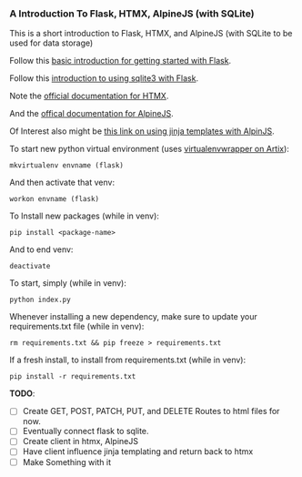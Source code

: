 ### A Introduction To Flask, HTMX, AlpineJS (with SQLite)

This is a short introduction to Flask, HTMX, and AlpineJS (with SQLite to be used for data storage)

Follow this [basic introduction for getting started with Flask](https://flask.palletsprojects.com/en/2.2.x/quickstart/).

Follow this [introduction to using sqlite3 with Flask](https://www.digitalocean.com/community/tutorials/how-to-use-an-sqlite-database-in-a-flask-application).

Note the [official documentation for HTMX](https://htmx.org/docs).

And the [offical documentation for AlpineJS](https://alpinejs.dev/).

Of Interest also might be [this link on using jinja templates with AlpinJS](https://gigi.nullneuron.net/gigilabs/minimal-web-application-with-flask-and-alpinejs/).

To start new python virtual environment (uses [virtualenvwrapper on Artix](https://wiki.archlinux.org/title/Python/Virtual_environment)):

```
mkvirtualenv envname (flask)
```

And then activate that venv:

```
workon envname (flask)
```

To Install new packages (while in venv):

```
pip install <package-name>
```

And to end venv:

```
deactivate
```

To start, simply (while in venv):

```
python index.py
```

Whenever installing a new dependency, make sure to update your requirements.txt
file (while in venv):

```
rm requirements.txt && pip freeze > requirements.txt
```

If a fresh install, to install from requirements.txt (while in venv):

```
pip install -r requirements.txt

```

**TODO**:

- [ ] Create GET, POST, PATCH, PUT, and DELETE Routes to html files for now.
- [ ] Eventually connect flask to sqlite.
- [ ] Create client in htmx, AlpineJS
- [ ] Have client influence jinja templating and return back to htmx
- [ ] Make Something with it
